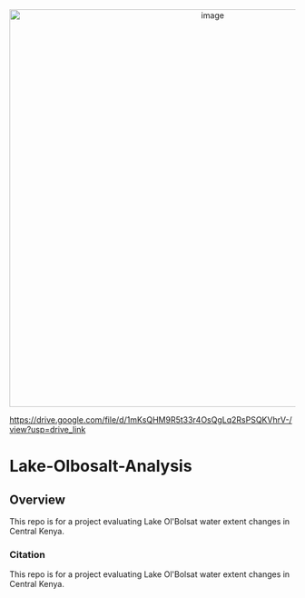 <div style="text-align: center;">
  <a href="ScreenShot">
    <img src="https://drive.google.com/file/d/1mKsQHM9R5t33r4OsQgLq2RsPSQKVhrV-/view?usp=drive_link" alt="image" width="700">
  </a>
</div>

https://drive.google.com/file/d/1mKsQHM9R5t33r4OsQgLq2RsPSQKVhrV-/view?usp=drive_link

# Lake-Olbosalt-Analysis

## Overview

This repo is for a project evaluating Lake Ol'Bolsat water extent changes in Central Kenya.

### Citation


This repo is for a project evaluating Lake Ol'Bolsat water extent changes in Central Kenya.
